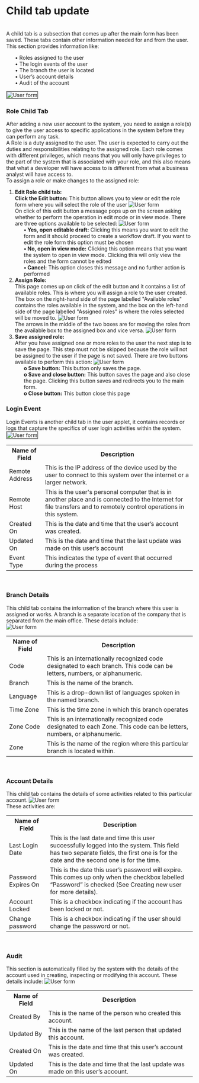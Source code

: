 # Child tab update
<br>
A child tab is a subsection that comes up after the main form has been saved. These tabs contain other information needed for and from the user. This section provides information like:
<ul>
    •	Roles assigned to the user<br>
    •	The login events of the user<br>
    •	The branch the user is located<br>
    •	User’s account details <br>
    •	Audit of the account<br>
</ul>
<img src="images/end_user_images/child_tab.png" alt="User form" style="border: 2px solid  gray;"><br>

### Role Child Tab<br>
After adding a new user account to the system, you need to assign a role(s) to give the user access to specific applications in the system before they can perform any task.<br>
A Role is a duty assigned to the user. The user is expected to carry out the duties and responsibilities relating to the assigned role. Each role comes with different privileges, which means that you will only have privileges to the part of the system that is associated with your role, and this also means that what a developer will have access to is different from what a business analyst will have access to. <br>
To assign a role or make changes to the assigned role:
<ol>
   <li><b>Edit Role child tab:</b><br>
       <b>Click the Edit button:</b> This button allows you to view or edit the role form where you will select the role of the user
            <img src="images/end_user_images/edit_role.png" alt="User form" class="pic"><br>
            On click of this edit button a message pops up on the screen asking whether to perform the operation in edit mode or in view mode. There are three options available to be selected:
            <img src="images/end_user_images/prompt_role.jpg" alt="User form" class="pic"><br>
            <ul>
               <b>•	Yes, open editable draft:</b> Clicking this means you want to edit the form and it should proceed to create a             workflow draft. If you want to edit the role form this option must be chosen<br>
                <b>•	No, open in view mode:</b> Clicking this option means that you want the system to open in view mode. Clicking this       will only view the roles and the form cannot be edited<br>
                <b>•	Cancel:</b> This option closes this message and no further action is performed<br>
            </ul>
    </li>
    <li><b>Assign Role:</b> <br>
        This page comes up on click of the edit button and it contains a list of available roles. This is where you will assign a role to the user created. The box on the right-hand side of the page labelled "Available roles" contains the roles available in the system, and the box on the left-hand side of the page labelled "Assigned roles" is where the roles selected will be moved to. 
            <img src="images/end_user_images/assign_role.jpg" alt="User form" class="pic pic-resize"><br>
        The arrows in the middle of the two boxes are for moving the roles from the available box to the assigned box and vice versa.
            <img src="images/end_user_images/arrows_role.png" alt="User form" class="pic"><br>
    </li>
    <li><b>Save assigned role:</b><br>
        After you have assigned one or more roles to the user the next step is to save the page. This step must not be skipped because the role will not be assigned to the user if the page is not saved. There are two buttons available to perform this action:
            <img src="images/end_user_images/save_role..png" alt="User form" class="pic"><br>
        <ul>
            <b>  o	Save button:</b> This button only saves the page.<br>
            <b>  o	Save and close button:</b> This button saves the page and also close the page. Clicking this button saves and redirects       you to the main form.<br>
            <b>  o	Close button:</b> This button close this page<br>
        </ul>
    </li>
</ol>

### Login Event
Login Events is another child tab in the user applet, it contains records or logs that capture the specifics of user login activities within the system.<br>
<img src="images/end_user_images/login_event.jpg" alt="User form" style="border: 2px solid  gray;"><br>
<table>
    <tr>
        <th>Name of Field</th>
        <th>Description</th>
    </tr>
    <tr>
        <td>Remote Address</td>
        <td>This is the IP address of the device used by the user to connect to this system over the internet or a larger network.</td>
    </tr>
    <tr>
        <td>Remote Host</td>
        <td>This is the user's personal computer that is in another place and is connected to the Internet for file transfers and to remotely control operations in this system.</td>
    </tr>
    <tr>
        <td>Created On</td>
        <td>This is the date and time that the user’s account was created.</td>
    </tr>
    <tr>
        <td>Updated On</td>
        <td>This is the date and time that the last update was made on this user’s account</td>
    </tr>
    <tr>
        <td>Event Type</td>
        <td>This indicates the type of event that occurred during the process</td>
    </tr>
</table>
</p><br>

### Branch Details
This child tab contains the information of the branch where this user is assigned or works. A branch is a separate location of the company that is separated from the main office. These details include:<br>
    <img src="images/end_user_images/branch_detail.jpg" alt="User form" class="pic"><br>

<table>
    <tr>
        <th>Name of Field</th>
        <th>Description</th>
    </tr>
    <tr>
        <td>Code</td>
        <td>This is an internationally recognized code designated to each branch. This code can be letters, numbers, or alphanumeric.</td>
    </tr>
    <tr>
        <td>Branch</td>
        <td>This is the name of the branch.</td>
    <tr>
        <td>Language</td>
        <td>This is a drop-down list of languages spoken in the named branch.</td>
    </tr>
    <tr>
        <td>Time Zone</td>
        <td>This is the time zone in which this branch operates</td>
    <tr>
        <td>Zone Code</td>
        <td>This is an internationally recognized code designated to each Zone. This code can be letters, numbers, or alphanumeric.</td>
    </tr>
    <tr>
        <td>Zone</td>
        <td>This is the name of the region where this particular branch is located within.</td>
    </tr>
</table>
</p><br>

### Account Details
This child tab contains the details of some activities related to this particular account.
        <img src="images/end_user_images/account_details.jpg" alt="User form" class="pic"><br>
These activities are:
<table>
    <tr>
        <th>Name of Field</th>
        <th>Description</th>
    </tr>
    <tr>
        <td>Last Login Date</td>
        <td>This is the last date and time this user successfully logged into the system. This field has two separate fields, the first one is for the date and the second one is for the time.</td>
    </tr>
    <tr>
        <td>Password Expires On</td>
        <td>This is the date this user’s password will expire. This comes up only when the checkbox labelled “Password” is checked (See Creating new user for more details).</td>
    </tr>
    <tr>
        <td>Account Locked</td>
        <td>This is a checkbox indicating if the account has been locked or not.</td>
    </tr>
    <tr>
        <td>Change password</td>
        <td>This is a checkbox indicating if the user should change the password or not.</td>
    </tr>
</table>
</p><br>

### Audit
This section is automatically filled by the system with the details of the account used in creating, inspecting or modifying this account. These details include:
        <img src="images/end_user_images/audit.jpg" alt="User form" class="pic"><br>

<table>
    <tr>
        <th>Name of Field</th>
        <th>Description</th>
    </tr>
    <tr>
        <td>Created By</td>
        <td>This is the name of the person who created this account.</td>
    </tr>
    <tr>
        <td>Updated By</td>
        <td>This is the name of the last person that updated this account.</td>
    </tr>
    <tr>
        <td>Created On</td>
        <td>This is the date and time that this user’s account was created.</td>
    </tr>
    <tr>
        <td>Updated On</td>
        <td>This is the date and time that the last update was made on this user’s account.</td>
    </tr>
</table>
</p><br>
	
	
	